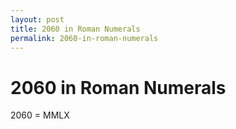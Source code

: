 ```yaml
---
layout: post
title: 2060 in Roman Numerals
permalink: 2060-in-roman-numerals
---
```


# 2060 in Roman Numerals

2060 = MMLX

